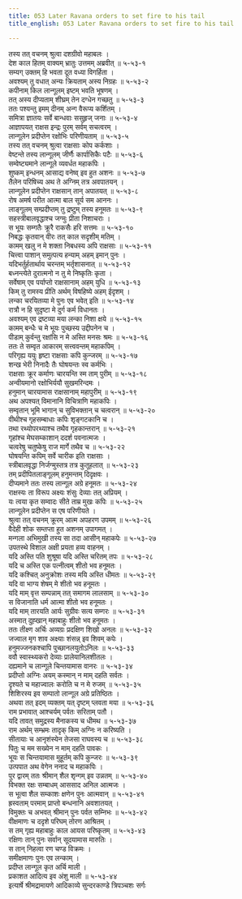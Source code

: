 ```yaml
---
title: 053 Later Ravana orders to set fire to his tail
title_english: 053 Later Ravana orders to set fire to his tail

---
```

<div class="audioEmbed"  caption="श्रीराम-हरिसीताराममूर्ति-घनपाठिभ्यां वचनम्" src="https://archive.org/download/Ramayana-recitation-Sriram-harisItArAmamUrti-Ghanapaati-v2/Kanda_5/Kanda_5_SK-053-Later_Ravana_orders_to_set_fire_to_his_tail.mp3"></div>

तस्य तत् वचनम् श्रुत्वा दशग्रीवो महाबलः ।  
देश काल हितम् वाक्यम् भ्रातुः उत्तमम् अब्रवीत् ॥ ५-५३-१  
सम्यग् उक्तम् हि भवता दूत वध्या विगर्हिता ।  
अवश्यम् तु वधात् अन्यः क्रियताम् अस्य निग्रहः ॥ ५-५३-२  
कपीनाम् किल लान्गूलम् इष्टम् भवति भूषणम् ।  
तत् अस्य दीप्यताम् शीघ्रम् तेन दग्धेन गच्छतु ॥ ५-५३-३  
ततः पश्यन्तु इमम् दीनम् अन्ग वैरूप्य कर्शितम् ।  
समित्रा ज्ञातयः सर्वे बान्धवाः ससुहृज् जनाः ॥ ५-५३-४  
आज्ञापयत् राक्षस इन्द्रः पुरम् सर्वम् सचत्वरम् ।  
लान्गूलेन प्रदीप्तेन रक्षोभिः परिणीयताम् ॥ ५-५३-५  
तस्य तत् वचनम् श्रुत्वा राक्षसाः कोप कर्कशाः ।  
वेष्टन्ते तस्य लान्गूलम् जीर्णैः कार्पासिकैः पटैः ॥ ५-५३-६  
सम्वेष्ट्यमाने लान्गूले व्यवर्धत महाकपिः ।  
शुष्कम् इन्धनम् आसाद्य वनेष्व् इव हुत अशनः ॥ ५-५३-७  
तैलेन परिषिच्य अथ ते अग्निम् तत्र अवपातयन् ।  
लान्गूलेन प्रदीप्तेन राक्षसान् तान् अपातयत् ॥ ५-५३-८  
रोष अमर्ष परीत आत्मा बाल सूर्य सम आननः ।  
लाङ्गूलम् सम्प्रदीप्तम् तु द्रष्टुम् तस्य हनूमतः ॥ ५-५३-९  
सहस्त्रीबालवृद्धाश्च जग्मुः प्रीता निशाचराः ।  
स भूयः सम्गतैः क्रूरै राकसैः हरि सत्तमः ॥ ५-५३-१०  
निबद्धः कृतवान् वीरः तत् काल सदृशीम् मतिम् ।  
कामम् खलु न मे शक्ता निबधस्य अपि राक्षसाः ॥ ५-५३-११  
चित्त्वा पाशान् समुत्पत्य हन्याम् अहम् इमान् पुनः ।  
यदिभर्तुर्हतार्थाय चरन्तम् भर्तृशासनात् ॥ ५-५३-१२  
बध्नन्त्येते दुरात्मनो न तु मे निष्कृतिः कृता ।  
सर्वेषाम् एव पर्याप्तो राक्षसानाम् अहम् युधि ॥ ५-५३-१३  
किम् तु रामस्य प्रीति अर्थम् विषहिष्ये अहम् ईदृशम् ।  
लन्का चरयितव्या मे पुनः एव भवेत् इति ॥ ५-५३-१४  
रात्रौ न हि सुदृष्टा मे दुर्ग कर्म विधानतः ।  
अवश्यम् एव द्रष्टव्या मया लन्का निशा क्षये ॥ ५-५३-१५  
कामम् बन्धैः च मे भूयः पुच्छस्य उद्दीपनेन च ।  
पीडाम् कुर्वन्तु रक्षांसि न मे अस्ति मनसः श्रमः ॥ ५-५३-१६  
ततः ते सम्वृत आकारम् सत्त्ववन्तम् महाकपिम् ।  
परिगृह्य ययुः हृष्टा राक्षसाः कपि कुन्जरम् ॥ ५-५३-१७  
शन्ख भेरी निनादैः तैः घोषयन्तः स्व कर्मभिः ।  
राक्षसाः क्रूर कर्माणः चारयन्ति स्म ताम् पुरीम् ॥ ५-५३-१८  
अन्वीयमानो रक्षोभिर्ययौ सुखमरिन्दमः ।  
हनुमान् चारयामास राक्षसानाम् महापुरीम् ॥ ५-५३-१९  
अथ अपश्यत् विमानानि विचित्राणि महाकपिः ।  
सम्वृतान् भूमि भागान् च सुविभक्तान् च चत्वरान् ॥ ५-५३-२०  
वीथीश्च गृहसम्बाधाः कपिः शृङ्गटकानि च ।  
तथा रथ्योपरथ्याश्च तथैव गृहकान्तरान् ॥ ५-५३-२१  
गृहांश्च मेघसम्काशान् ददर्श पवनात्मजः ।  
चत्वरेषु चतुष्केषु राज मार्गे तथैव च ॥ ५-५३-२२  
घोषयन्ति कपिम् सर्वे चारीक इति राक्षसाः ।  
स्त्रीबालवृद्धा निर्जग्मुस्तत्र तत्र कुतूहलात् ॥ ५-५३-२३  
तम् प्रदीपितलाङ्गूलम् हनुमन्तम् दिदृक्षवः ।  
दीप्यमाने ततः तस्य लान्गूल अग्रे हनूमतः ॥ ५-५३-२४  
राक्षस्यः ता विरूप अक्ष्यः शंसुः देव्याः तत् अप्रियम् ।  
यः त्वया कृत सम्वादः सीते ताम्र मुखः कपिः ॥ ५-५३-२५  
लान्गूलेन प्रदीप्तेन स एष परिणीयते ।  
श्रुत्वा तत् वचनम् क्रूरम् आत्म अपहरण उपमम् ॥ ५-५३-२६  
वैदेही शोक सम्तप्ता हुत अशनम् उपागमत् ।  
मन्गला अभिमुखी तस्य सा तदा आसीन् महाकपेः ॥ ५-५३-२७  
उपतस्थे विशाल अक्षी प्रयता हव्य वाहनम् ।  
यदि अस्ति पति शुश्रूषा यदि अस्ति चरितम् तपः ॥ ५-५३-२८  
यदि च अस्ति एक पत्नीत्वम् शीतो भव हनूमतः ।  
यदि कश्चित् अनुक्रोशः तस्य मयि अस्ति धीमतः ॥ ५-५३-२९  
यदि वा भाग्य शेषम् मे शीतो भव हनूमतः ।  
यदि माम् वृत्त सम्पन्नाम् तत् समागम लालसाम् ॥ ५-५३-३०  
स विजानाति धर्म आत्मा शीतो भव हनूमतः ।  
यदि माम् तारयति आर्यः सुग्रीवः सत्य सम्गरः ॥ ५-५३-३१  
अस्मात् दुह्खान् महाबाहुः शीतो भव हनूमतः ।  
ततः तीक्ष्ण अर्चिः अव्यग्रः प्रदक्षिण शिखो अनलः ॥ ५-५३-३२  
जज्वाल मृग शाव अक्ष्याः शंसन्न् इव शिवम् कपेः ।  
हनुमज्जनकश्चापि पुच्छानलयुतोऽनिलः ॥ ५-५३-३३  
ववौ स्वास्थ्यकरो देव्याः प्रालेयानिलशीतलः ।  
दह्यमाने च लान्गूले चिन्तयामास वानरः ॥ ५-५३-३४  
प्रदीप्तो अग्निः अयम् कस्मान् न माम् दहति सर्वतः ।  
दृश्यते च महाज्वालः करोति च न मे रुजम् ॥ ५-५३-३५  
शिशिरस्य इव सम्पातो लान्गूल अग्रे प्रतिष्ठितः ।  
अथवा तत् इदम् व्यक्तम् यत् दृष्टम् प्लवता मया ॥ ५-५३-३६  
राम प्रभावात् आश्चर्यम् पर्वतः सरिताम् पतौ ।  
यदि तावत् समुद्रस्य मैनाकस्य च धीमथ ॥ ५-५३-३७  
राम अर्थम् सम्भ्रमः तादृक् किम् अग्निः न करिष्यति ।  
सीतायाः च आनृशंस्येन तेजसा राघवस्य च ॥ ५-५३-३८  
पितुः च मम सख्येन न माम् दहति पावकः ।  
भूयः स चिन्तयामास मुहूर्तम् कपि कुन्जरः ॥ ५-५३-३९  
उत्पपात अथ वेगेन ननाद च महाकपिः ।  
पुर द्वारम् ततः श्रीमान् शैल शृन्गम् इव उन्नतम् ॥ ५-५३-४०  
विभक्त रक्षः सम्बाधम् आससाद अनिल आत्मजः ।  
स भूत्वा शैल सम्काशः क्षणेन पुनः आत्मवान् ॥ ५-५३-४१  
ह्रस्वताम् परमाम् प्राप्तो बन्धनानि अवशातयत् ।  
विमुक्तः च अभवत् श्रीमान् पुनः पर्वत सम्निभः ॥ ५-५३-४२  
वीक्षमाणः च ददृशे परिघम् तोरण आश्रितम् ।  
स तम् गृह्य महाबाहुः काल आयस परिष्कृतम् ॥ ५-५३-४३  
रक्षिणः तान् पुनः सर्वान् सूदयामास मारुतिः ।  
स तान् निहत्वा रण चण्ड विक्रमः ।  
समीक्षमाणः पुनः एव लन्काम् ।  
प्रदीप्त लान्गूल कृत अर्चि माली ।  
प्रकाशत आदित्य इव अंशु माली ॥ ५-५३-४४  
इत्यार्षे श्रीमद्रामायणे आदिकाव्ये सुन्दरकाण्डे त्रिपञ्चशः सर्गः